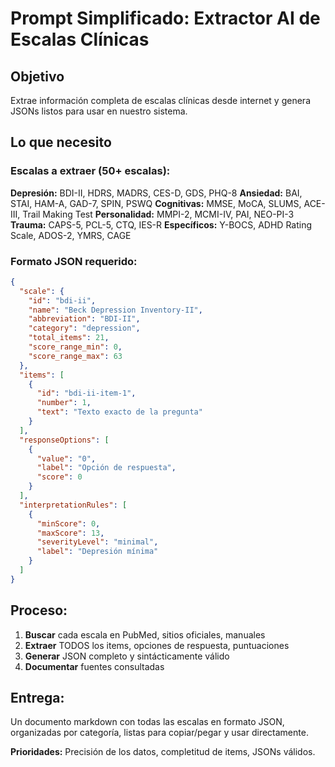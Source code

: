 # Prompt Simplificado: Extractor AI de Escalas Clínicas

## Objetivo
Extrae información completa de escalas clínicas desde internet y genera JSONs listos para usar en nuestro sistema.

## Lo que necesito

### Escalas a extraer (50+ escalas):
**Depresión:** BDI-II, HDRS, MADRS, CES-D, GDS, PHQ-8
**Ansiedad:** BAI, STAI, HAM-A, GAD-7, SPIN, PSWQ
**Cognitivas:** MMSE, MoCA, SLUMS, ACE-III, Trail Making Test
**Personalidad:** MMPI-2, MCMI-IV, PAI, NEO-PI-3
**Trauma:** CAPS-5, PCL-5, CTQ, IES-R
**Específicos:** Y-BOCS, ADHD Rating Scale, ADOS-2, YMRS, CAGE

### Formato JSON requerido:
```json
{
  "scale": {
    "id": "bdi-ii",
    "name": "Beck Depression Inventory-II",
    "abbreviation": "BDI-II",
    "category": "depression",
    "total_items": 21,
    "score_range_min": 0,
    "score_range_max": 63
  },
  "items": [
    {
      "id": "bdi-ii-item-1",
      "number": 1,
      "text": "Texto exacto de la pregunta"
    }
  ],
  "responseOptions": [
    {
      "value": "0",
      "label": "Opción de respuesta",
      "score": 0
    }
  ],
  "interpretationRules": [
    {
      "minScore": 0,
      "maxScore": 13,
      "severityLevel": "minimal",
      "label": "Depresión mínima"
    }
  ]
}
```

## Proceso:
1. **Buscar** cada escala en PubMed, sitios oficiales, manuales
2. **Extraer** TODOS los items, opciones de respuesta, puntuaciones
3. **Generar** JSON completo y sintácticamente válido
4. **Documentar** fuentes consultadas

## Entrega:
Un documento markdown con todas las escalas en formato JSON, organizadas por categoría, listas para copiar/pegar y usar directamente.

**Prioridades:** Precisión de los datos, completitud de items, JSONs válidos.